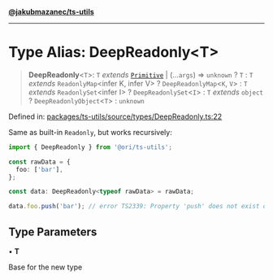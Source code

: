 [**@jakubmazanec/ts-utils**](../README.md)

---

# Type Alias: DeepReadonly\<T\>

> **DeepReadonly**\<`T`\>: `T` _extends_ [`Primitive`](Primitive.md) \| (...`args`) => `unknown` ?
> `T` : `T` _extends_ `ReadonlyMap`\<infer K, infer V\> ? `DeepReadonlyMap`\<`K`, `V`\> : `T`
> _extends_ `ReadonlySet`\<infer I\> ? `DeepReadonlySet`\<`I`\> : `T` _extends_ `object` ?
> `DeepReadonlyObject`\<`T`\> : `unknown`

Defined in:
[packages/ts-utils/source/types/DeepReadonly.ts:22](https://github.com/jakubmazanec/tools/blob/dd3219e5c9e39fb2c6c2fa06c4f20acd2118ac84/packages/ts-utils/source/types/DeepReadonly.ts#L22)

Same as built-in `Readonly`, but works recursively:

```TypeScript
import { DeepReadonly } from '@ori/ts-utils';

const rawData = {
  foo: ['bar'],
};

const data: DeepReadonly<typeof rawData> = rawData;

data.foo.push('bar'); // error TS2339: Property 'push' does not exist on type 'readonly string[]'
```

## Type Parameters

• **T**

Base for the new type
